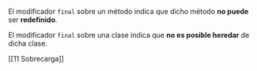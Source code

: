 
El modificador `final` sobre un método indica que dicho método **no puede** ser **redefinido**.

El modificador `final` sobre una clase indica que **no es posible heredar** de dicha clase.

[[11 Sobrecarga]]
